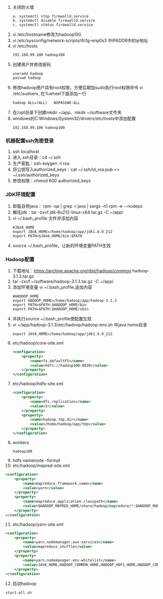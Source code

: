 1. 关闭防火墙
   ```
   a. systemctl stop firewalld.service
   b. systemctl disable firewalld.service
   c. systemctl status firewalld.service
   ```
2. vi /etc/hostname修改为hadoop100
3. vi /etc/sysconfig/network-scripts/ifcfg-enp0s3 中IPADDR中的ip地址
4. vi /etc/hosts
   ```text
   192.168.99.100 hadoop100
   ```
5. 创建用户并修改密码
   ```text
   useradd hadoop
   passwd hadoop
   ```
6. 修改hadoop用户具有root权限，方便后期加sudo执行root权限命令 vi /etc/sudoers, 在%wheel下面添加一行
   ```
   hadoop ALL=(ALL)   NOPASSWD:ALL
   ```
7. 在/opt目录下创建mkdir ~/app、mkdir ~/software文件夹
10. windows的C:Windows/System32/drivers/etc/hosts中添加配置
    ```
    192.168.99.100 hadoop100
    ```
### 机器配置ssh免密登录
1. ssh localhost
2. 进入.ssh目录：cd ~/.ssh
3. 生产密匙：ssh-keygen -t rsa
4. 将公钥写入authorized_keys：cat ~/.ssh/id_rsa.pub >> ~/.ssh/authorized_keys
5. 修改权限：chmod 600 authorized_keys
### JDK环境配置
1. 卸载自带java： rpm -qa | grep -i java | xargs -n1 rpm -e --nodeps
2. 解压jdk：tar -zxvf jdk-8u212-linux-x64.tar.gz -C ~/app/
3. vi ~/.bash_profile 文件并添加内容
    ```
    #JAVA_HOME
    export JAVA_HOME=/home/hadoop/app/jdk1.8.0_212
    export PATH=$JAVA_HOME/bin:$PATH
    ```
4. source ~/.bash_profile，让新的环境变量PATH生效
### Hadoop配置
1. 下载地址：https://archive.apache.org/dist/hadoop/common hadoop-3.1.3.tar.gz
2. tar -zxvf ~/software/hadoop-3.1.3.tar.gz -C ~/app/
3. 添加环境变量 vi ~/.bash_profile,追加内容
   ```
   #HADOOP_HOME
   export HADOOP_HOME=/home/hadoop/app/hadoop-3.1.3
   export PATH=$PATH:$HADOOP_HOME/bin
   export PATH=$PATH:$HADOOP_HOME/sbin
   ```
4. 并执行source ~/.bash_profile使配置生效
5. vi ~/app/hadoop-3.1.3/etc/hadoop/hadoop-env.sh 中java home目录
   ```
   export JAVA_HOME=/home/hadoop/app/jdk1.8.0_212
   ```
6. etc/hadoop/core-site.xml
   ```xml
   <configuration>
       <property>
           <name>fs.defaultFS</name>
           <value>hdfs://hadoop100:8020</value>
       </property>
   </configuration>
   ```
7. etc/hadoop/hdfs-site.xml
   ```xml
   <configuration>
       <property>
           <name>dfs.replication</name>
           <value>1</value>
       </property>
       <property>
           <name>hadoop.tmp.dir</name>
           <value>/home/hadoop/app/tmp</value>
       </property>
   </configuration>
   ```
8. workers
   ```text
   hadoop100
   ```
9. hdfs namenode -format
10. etc/hadoop/mapred-site.xml
   ```xml
   <configuration>
       <property>
           <name>mapreduce.framework.name</name>
           <value>yarn</value>
       </property>
       <property>
           <name>mapreduce.application.classpath</name>
           <value>$HADOOP_MAPRED_HOME/share/hadoop/mapreduce/*:$HADOOP_MAPRED_HOME/share/hadoop/mapreduce/lib/*</value>
       </property>
   </configuration>
   ```
11. etc/hadoop/yarn-site.xml
   ```xml
   <configuration>
       <property>
           <name>yarn.nodemanager.aux-services</name>
           <value>mapreduce_shuffle</value>
       </property>
       <property>
           <name>yarn.nodemanager.env-whitelist</name>
           <value>JAVA_HOME,HADOOP_COMMON_HOME,HADOOP_HDFS_HOME,HADOOP_CONF_DIR,CLASSPATH_PREPEND_DISTCACHE,HADOOP_YARN_HOME,HADOOP_MAPRED_HOME</value>
       </property>
   </configuration>
   ```
12. 启动hadoop
```text
start-all.sh
```